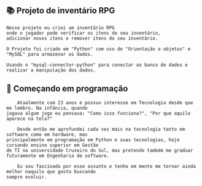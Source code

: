 ## 📚 Projeto de inventário RPG

    Nesse projeto eu criei um inventário RPG
    onde o jogador pode verificar os itens do seu inventário,
    adicionar novos itens e remover itens do seu inventário.

    O Projeto foi criado em "Python" com uso de "Orientação a objetos" e "MySQL" para armazenar os dados.

    Usando o "mysql-connector-python" para conectar ao banco de dados e realizar a manipulação dos dados.

## 🚀 Começando em programação
        Atualmente com 23 anos e possuo interesse em Tecnologia desde que me lembro. Na infância, quando 
    jogava algum jogo eu pensava: "Como isso funciona?", "Por que aquilo aparece na tela?"

        Desde então me aprofundei cada vez mais na tecnologia tanto em software como em hardware, mas 
    principalmente em programação em Python e suas tecnologias, hoje cursando ensino superior em Gestão 
    de TI na universidade Cruzeiro do Sul, mas pretendo também me graduar futuramente em Engenharia de software.

        Eu sou fascinado por esse assunto e tenho em mente me tornar ainda melhor naquilo que gosto buscando 
    sempre evoluir.
